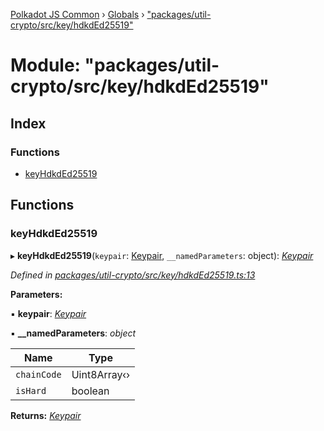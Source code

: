[Polkadot JS Common](../README.md) › [Globals](../globals.md) › ["packages/util-crypto/src/key/hdkdEd25519"](_packages_util_crypto_src_key_hdkded25519_.md)

# Module: "packages/util-crypto/src/key/hdkdEd25519"

## Index

### Functions

* [keyHdkdEd25519](_packages_util_crypto_src_key_hdkded25519_.md#keyhdkded25519)

## Functions

###  keyHdkdEd25519

▸ **keyHdkdEd25519**(`keypair`: [Keypair](../interfaces/_packages_util_crypto_src_types_.keypair.md), `__namedParameters`: object): *[Keypair](../interfaces/_packages_util_crypto_src_types_.keypair.md)*

*Defined in [packages/util-crypto/src/key/hdkdEd25519.ts:13](https://github.com/polkadot-js/common/blob/e5dd55e4/packages/util-crypto/src/key/hdkdEd25519.ts#L13)*

**Parameters:**

▪ **keypair**: *[Keypair](../interfaces/_packages_util_crypto_src_types_.keypair.md)*

▪ **__namedParameters**: *object*

Name | Type |
------ | ------ |
`chainCode` | Uint8Array‹› |
`isHard` | boolean |

**Returns:** *[Keypair](../interfaces/_packages_util_crypto_src_types_.keypair.md)*
